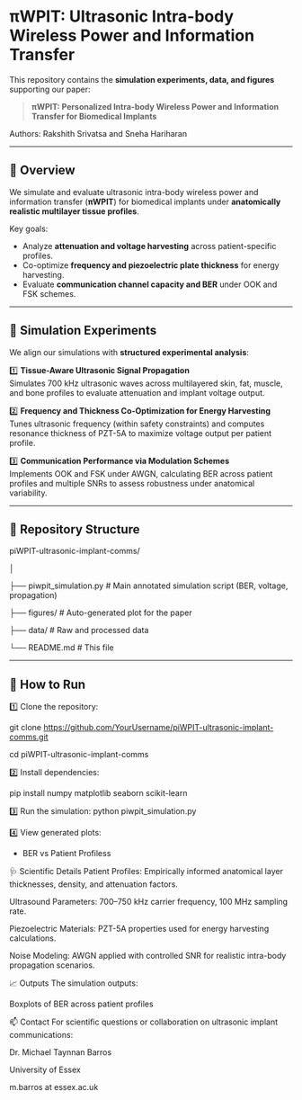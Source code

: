 # πWPIT: Ultrasonic Intra-body Wireless Power and Information Transfer

This repository contains the **simulation experiments, data, and figures** supporting our paper:

> **πWPIT: Personalized Intra-body Wireless Power and Information Transfer for Biomedical Implants**  

Authors: Rakshith Srivatsa and Sneha Hariharan

---

## 📌 Overview

We simulate and evaluate ultrasonic intra-body wireless power and information transfer (**πWPIT**) for biomedical implants under **anatomically realistic multilayer tissue profiles**.

Key goals:
- Analyze **attenuation and voltage harvesting** across patient-specific profiles.
- Co-optimize **frequency and piezoelectric plate thickness** for energy harvesting.
- Evaluate **communication channel capacity and BER** under OOK and FSK schemes.

---

## 🧪 Simulation Experiments

We align our simulations with **structured experimental analysis**:

1️⃣ **Tissue-Aware Ultrasonic Signal Propagation**  
Simulates 700 kHz ultrasonic waves across multilayered skin, fat, muscle, and bone profiles to evaluate attenuation and implant voltage output.

2️⃣ **Frequency and Thickness Co-Optimization for Energy Harvesting**  
Tunes ultrasonic frequency (within safety constraints) and computes resonance thickness of PZT-5A to maximize voltage output per patient profile.

3️⃣ **Communication Performance via Modulation Schemes**  
Implements OOK and FSK under AWGN, calculating BER across patient profiles and multiple SNRs to assess robustness under anatomical variability.

---

## 📂 Repository Structure
piWPIT-ultrasonic-implant-comms/

│

├── piwpit_simulation.py # Main annotated simulation script (BER, voltage, propagation)

├── figures/ # Auto-generated plot for the paper

├── data/ # Raw and processed data

└── README.md # This file

---

## 🚀 How to Run

1️⃣ Clone the repository:

git clone https://github.com/YourUsername/piWPIT-ultrasonic-implant-comms.git

cd piWPIT-ultrasonic-implant-comms

2️⃣ Install dependencies:

pip install numpy matplotlib seaborn scikit-learn

3️⃣ Run the simulation:
python piwpit_simulation.py

4️⃣ View generated plots:

- BER vs Patient Profiless

🩺 Scientific Details
Patient Profiles: Empirically informed anatomical layer thicknesses, density, and attenuation factors.

Ultrasound Parameters: 700–750 kHz carrier frequency, 100 MHz sampling rate.

Piezoelectric Materials: PZT-5A properties used for energy harvesting calculations.

Noise Modeling: AWGN applied with controlled SNR for realistic intra-body propagation scenarios.

📈 Outputs
The simulation outputs:

Boxplots of BER across patient profiles 

📫 Contact
For scientific questions or collaboration on ultrasonic implant communications:

Dr. Michael Taynnan Barros

University of Essex

m.barros at essex.ac.uk
